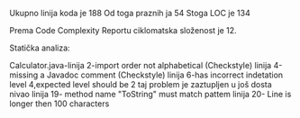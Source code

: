 Ukupno linija koda je 188
Od toga praznih ja 54
Stoga LOC je 134

Prema Code Complexity Reportu ciklomatska složenost je 12.

Statička analiza:

Calculator.java-linija 2-import order not alphabetical (Checkstyle)
                linija 4-missing a Javadoc comment (Checkstyle)
                linija 6-has incorrect indetation level 4,expected level should be 2
                taj problem je zaztupljen u još dosta nivao
                linija 19- method name "ToString" must match pattem
                linija 20- Line is longer then 100 characters
                
